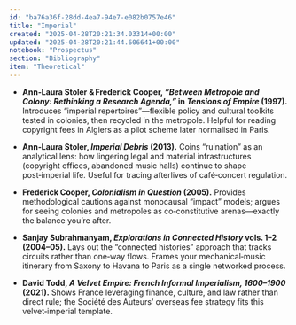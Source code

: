 ```yaml
---
id: "ba76a36f-28dd-4ea7-94e7-e082b0757e46"
title: "Imperial"
created: "2025-04-28T20:21:34.03314+00:00"
updated: "2025-04-28T20:21:44.606641+00:00"
notebook: "Prospectus"
section: "Bibliography"
item: "Theoretical"
---
```


<ul><li><p><strong>Ann‑Laura Stoler &amp; Frederick Cooper, <em>“Between Metropole and Colony: Rethinking a Research Agenda,”</em> in <em>Tensions of Empire</em> (1997).</strong> Introduces “imperial repertoires”—flexible policy and cultural toolkits tested in colonies, then recycled in the metropole. Helpful for reading copyright fees in Algiers as a pilot scheme later normalised in Paris.</p></li><li><p><strong>Ann‑Laura Stoler, <em>Imperial Debris</em> (2013).</strong> Coins “ruination” as an analytical lens: how lingering legal and material infrastructures (copyright offices, abandoned music halls) continue to shape post‑imperial life. Useful for tracing afterlives of café‑concert regulation.</p></li><li><p><strong>Frederick Cooper, <em>Colonialism in Question</em> (2005).</strong> Provides methodological cautions against monocausal “impact” models; argues for seeing colonies and metropoles as co‑constitutive arenas—exactly the balance you’re after.</p></li><li><p><strong>Sanjay Subrahmanyam, <em>Explorations in Connected History</em> vols. 1–2 (2004–05).</strong> Lays out the “connected histories” approach that tracks circuits rather than one‑way flows. Frames your mechanical‑music itinerary from Saxony to Havana to Paris as a single networked process.</p></li><li><p><strong>David Todd, <em>A Velvet Empire: French Informal Imperialism, 1600–1900</em> (2021).</strong> Shows France leveraging finance, culture, and law rather than direct rule; the Société des Auteurs’ overseas fee strategy fits this velvet‑imperial template.</p></li></ul>